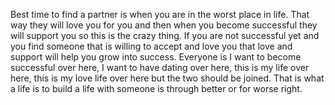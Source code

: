  Best time to find a partner is when you are in the worst place in life. That way they will love you for you and then when you become successful they will support you so this is the crazy thing. If you are not successful yet and you find someone that is willing to accept and love you that love and support will help you grow into success. Everyone is I want to become successful over here, I want to have dating over here, this is my life over here, this is my love life over here but the two should be joined. That is what a life is to build a life with someone is through better or for worse right.